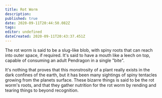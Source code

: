 ```yaml
---
title: Rot Worm
description: 
published: true
date: 2020-09-11T20:44:50.082Z
tags: 
editor: undefined
dateCreated: 2020-09-11T20:43:37.451Z
---
```


The rot worm is said to be a slug-like blob, with spiny roots that can reach into outer space, if required. It's said to have a mouth like a leech on top, capable of consuming an adult Pendragon in a single "bite".

It's nothing that proves that this monstrosity of a plant really exists in the dark confines of the earth, but it has been many sightings of spiny tentacles growing from the planets surface. These bizarre things is said to be the rot worm's roots, and that they gather nutrition for the rot worm by rending and tearing things to beyond recognition.